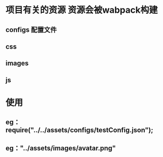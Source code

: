 # 项目有关的资源 资源会被wabpack构建

  ## configs 配置文件

  ## css

  ## images

  ## js

# 使用
  ## eg：require("../../assets/configs/testConfig.json");
  ## eg："../assets/images/avatar.png"

